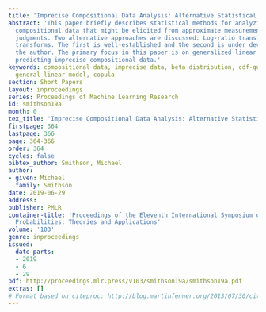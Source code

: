 ```yaml
---
title: 'Imprecise Compositional Data Analysis: Alternative Statistical Methods'
abstract: 'This paper briefly describes statistical methods for analyzing imprecise
  compositional data that might be elicited from approximate measurement or from expert
  judgments. Two alternative approaches are discussed: Log-ratio transforms and probability-ratio
  transforms. The first is well-established and the second is under development by
  the author. The primary focus in this paper is on generalized linear models for
  predicting imprecise compositional data.'
keywords: compositional data, imprecise data, beta distribution, cdf-quantile distribution,
  general linear model, copula
section: Short Papers
layout: inproceedings
series: Proceedings of Machine Learning Research
id: smithson19a
month: 0
tex_title: 'Imprecise Compositional Data Analysis: Alternative Statistical Methods'
firstpage: 364
lastpage: 366
page: 364-366
order: 364
cycles: false
bibtex_author: Smithson, Michael
author:
- given: Michael
  family: Smithson
date: 2019-06-29
address: 
publisher: PMLR
container-title: 'Proceedings of the Eleventh International Symposium on Imprecise
  Probabilities: Theories and Applications'
volume: '103'
genre: inproceedings
issued:
  date-parts:
  - 2019
  - 6
  - 29
pdf: http://proceedings.mlr.press/v103/smithson19a/smithson19a.pdf
extras: []
# Format based on citeproc: http://blog.martinfenner.org/2013/07/30/citeproc-yaml-for-bibliographies/
---
```

